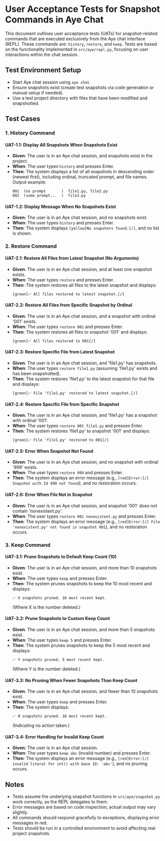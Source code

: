 # User Acceptance Tests for Snapshot Commands in Aye Chat

This document outlines user acceptance tests (UATs) for snapshot-related commands that are executed exclusively from the Aye chat interface (REPL). These commands are: `history`, `restore`, and `keep`. Tests are based on the functionality implemented in `src/aye/repl.py`, focusing on user interactions within the chat session.

## Test Environment Setup
- Start Aye chat session using `aye chat`.
- Ensure snapshots exist (create test snapshots via code generation or manual setup if needed).
- Use a test project directory with files that have been modified and snapshotted.

## Test Cases

### 1. History Command

#### UAT-1.1: Display All Snapshots When Snapshots Exist
- **Given**: The user is in an Aye chat session, and snapshots exist in the project.
- **When**: The user types `history` and presses Enter.
- **Then**: The system displays a list of all snapshots in descending order (newest first), including ordinal, truncated prompt, and file names. Output example:
  ```
  001  (no prompt       )  file1.py, file2.py
  002  (some prompt...  )  file3.py
  ```

#### UAT-1.2: Display Message When No Snapshots Exist
- **Given**: The user is in an Aye chat session, and no snapshots exist.
- **When**: The user types `history` and presses Enter.
- **Then**: The system displays `[yellow]No snapshots found.[/]`, and no list is shown.

### 2. Restore Command

#### UAT-2.1: Restore All Files from Latest Snapshot (No Arguments)
- **Given**: The user is in an Aye chat session, and at least one snapshot exists.
- **When**: The user types `restore` and presses Enter.
- **Then**: The system restores all files to the latest snapshot and displays:
  ```
  [green]✅ All files restored to latest snapshot.[/]
  ```

#### UAT-2.2: Restore All Files from Specific Snapshot by Ordinal
- **Given**: The user is in an Aye chat session, and a snapshot with ordinal '001' exists.
- **When**: The user types `restore 001` and presses Enter.
- **Then**: The system restores all files to snapshot '001' and displays:
  ```
  [green]✅ All files restored to 001[/]
  ```

#### UAT-2.3: Restore Specific File from Latest Snapshot
- **Given**: The user is in an Aye chat session, and 'file1.py' has snapshots.
- **When**: The user types `restore file1.py` (assuming 'file1.py' exists and has been snapshotted).
- **Then**: The system restores 'file1.py' to the latest snapshot for that file and displays:
  ```
  [green]✅ File 'file1.py' restored to latest snapshot.[/]
  ```

#### UAT-2.4: Restore Specific File from Specific Snapshot
- **Given**: The user is in an Aye chat session, and 'file1.py' has a snapshot with ordinal '001'.
- **When**: The user types `restore 001 file1.py` and presses Enter.
- **Then**: The system restores 'file1.py' to snapshot '001' and displays:
  ```
  [green]✅ File 'file1.py' restored to 001[/]
  ```

#### UAT-2.5: Error When Snapshot Not Found
- **Given**: The user is in an Aye chat session, and no snapshot with ordinal '999' exists.
- **When**: The user types `restore 999` and presses Enter.
- **Then**: The system displays an error message (e.g., `[red]Error:[/] Snapshot with Id 999 not found`), and no restoration occurs.

#### UAT-2.6: Error When File Not in Snapshot
- **Given**: The user is in an Aye chat session, and snapshot '001' does not contain 'nonexistent.py'.
- **When**: The user types `restore 001 nonexistent.py` and presses Enter.
- **Then**: The system displays an error message (e.g., `[red]Error:[/] File 'nonexistent.py' not found in snapshot 001`), and no restoration occurs.

### 3. Keep Command

#### UAT-3.1: Prune Snapshots to Default Keep Count (10)
- **Given**: The user is in an Aye chat session, and more than 10 snapshots exist.
- **When**: The user types `keep` and presses Enter.
- **Then**: The system prunes snapshots to keep the 10 most recent and displays:
  ```
  ✅ X snapshots pruned. 10 most recent kept.
  ```
  (Where X is the number deleted.)

#### UAT-3.2: Prune Snapshots to Custom Keep Count
- **Given**: The user is in an Aye chat session, and more than 5 snapshots exist.
- **When**: The user types `keep 5` and presses Enter.
- **Then**: The system prunes snapshots to keep the 5 most recent and displays:
  ```
  ✅ Y snapshots pruned. 5 most recent kept.
  ```
  (Where Y is the number deleted.)

#### UAT-3.3: No Pruning When Fewer Snapshots Than Keep Count
- **Given**: The user is in an Aye chat session, and fewer than 10 snapshots exist.
- **When**: The user types `keep` and presses Enter.
- **Then**: The system displays:
  ```
  ✅ 0 snapshots pruned. 10 most recent kept.
  ```
  (Indicating no action taken.)

#### UAT-3.4: Error Handling for Invalid Keep Count
- **Given**: The user is in an Aye chat session.
- **When**: The user types `keep abc` (invalid number) and presses Enter.
- **Then**: The system displays an error message (e.g., `[red]Error:[/] invalid literal for int() with base 10: 'abc'`), and no pruning occurs.

## Notes
- Tests assume the underlying snapshot functions in `src/aye/snapshot.py` work correctly, as the REPL delegates to them.
- Error messages are based on code inspection; actual output may vary slightly.
- All commands should respond gracefully to exceptions, displaying error messages in red.
- Tests should be run in a controlled environment to avoid affecting real project snapshots.